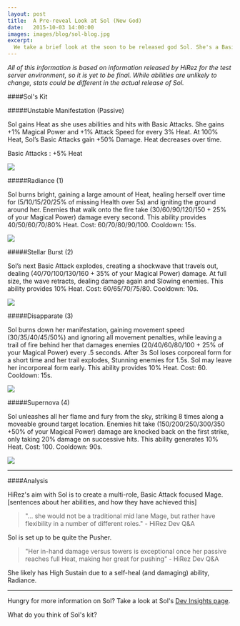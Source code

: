 ```yaml
---
layout: post
title:  A Pre-reveal Look at Sol (New God)
date:   2015-10-03 14:00:00
images: images/blog/sol-blog.jpg
excerpt:
  We take a brief look at the soon to be released god Sol. She's a Basic Attack focused Mage, set up to be a solid pusher thanks to her Passive, granting her 'Heat'. At 100% Heat, her Basic Attacks deal +50% damage.
---
```


*All of this information is based on information released by HiRez for the test server environment, so it is yet to be final. While abilities are unlikely to change, stats could be different in the actual release of Sol.*

####Sol's Kit

#####Unstable Manifestation (Passive)

Sol gains Heat as she uses abilities and hits with Basic Attacks. She gains +1% Magical Power and +1% Attack Speed for every 3% Heat. At 100% Heat, Sol’s Basic Attacks gain +50% Damage. Heat decreases over time.

Basic Attacks : +5% Heat

[![]({{site.url}}/images/blog/pre-reveal-sol/kit-0.jpg)]({{site.url}}/images/blog/pre-reveal-sol/kit-0.mp4)

#####Radiance (1)

Sol burns bright, gaining a large amount of Heat, healing herself over time for (5/10/15/20/25% of missing Health over 5s) and igniting the ground around her. Enemies that walk onto the fire take (30/60/90/120/150 + 25% of your Magical Power) damage every second. This ability provides 40/50/60/70/80% Heat. Cost: 60/70/80/90/100. Cooldown: 15s.

[![]({{site.url}}/images/blog/pre-reveal-sol/kit-1.jpg)]({{site.url}}/images/blog/pre-reveal-sol/kit-1.mp4)

#####Stellar Burst (2)

Sol’s next Basic Attack explodes, creating a shockwave that travels out, dealing (40/70/100/130/160 + 35% of your Magical Power) damage. At full size, the wave retracts, dealing damage again and Slowing enemies. This ability provides 10% Heat. Cost: 60/65/70/75/80. Cooldown: 10s.

[![]({{site.url}}/images/blog/pre-reveal-sol/kit-2.jpg)]({{site.url}}images/blog/pre-reveal-sol/kit-2.mp4)

#####Disapparate (3)

Sol burns down her manifestation, gaining movement speed (30/35/40/45/50%) and ignoring all movement penalties, while leaving a trail of fire behind her that damages enemies (20/40/60/80/100 + 25% of your Magical Power) every .5 seconds. After 3s Sol loses corporeal form for a short time and her trail explodes, Stunning enemies for 1.5s. Sol may leave her incorporeal form early. This ability provides 10% Heat. Cost: 60. Cooldown: 15s.

[![]({{site.url}}/images/blog/pre-reveal-sol/kit-3.jpg)]({{site.url}}/images/blog/pre-reveal-sol/kit-3.mp4)

#####Supernova (4)

Sol unleashes all her flame and fury from the sky, striking 8 times along a moveable ground target location. Enemies hit take (150/200/250/300/350 +50% of your Magical Power) damage are knocked back on the first strike, only taking 20% damage on successive hits. This ability generates 10% Heat. Cost: 100. Cooldown: 90s.

[![]({{site.url}}/images/blog/pre-reveal-sol/kit-4.jpg)]({{site.url}}/images/blog/pre-reveal-sol/kit-4.mp4)

***

####Analysis

HiRez's aim with Sol is to create a multi-role, Basic Attack focused Mage. [sentences about her abilities, and how they have achieved this]

> "... she would not be a traditional mid lane Mage, but rather have flexibility in a number of different roles." - HiRez Dev Q&A

Sol is set up to be quite the Pusher.

> "Her in-hand damage versus towers is exceptional once her passive reaches full Heat, making her great for pushing" - HiRez Dev Q&A


She likely has High Sustain due to a self-heal (and damaging) ability, Radiance.

***

Hungry for more information on Sol? Take a look at Sol's [Dev Insights page](http://www.smitegame.com/promo/god-reveal/sol/).

What do you think of Sol's kit?